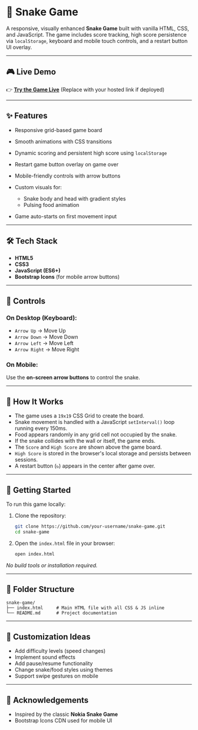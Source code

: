 # 🐍 Snake Game

A responsive, visually enhanced **Snake Game** built with vanilla HTML, CSS, and JavaScript. The game includes score tracking, high score persistence via `localStorage`, keyboard and mobile touch controls, and a restart button UI overlay.

---

## 🎮 Live Demo

👉 **[Try the Game Live](https://kushagra0333.github.io/snake-game/)** (Replace with your hosted link if deployed)

---

## ✨ Features

* Responsive grid-based game board
* Smooth animations with CSS transitions
* Dynamic scoring and persistent high score using `localStorage`
* Restart game button overlay on game over
* Mobile-friendly controls with arrow buttons
* Custom visuals for:

  * Snake body and head with gradient styles
  * Pulsing food animation
* Game auto-starts on first movement input

---

## 🛠️ Tech Stack

* **HTML5**
* **CSS3**
* **JavaScript (ES6+)**
* **Bootstrap Icons** (for mobile arrow buttons)

---

## 📱 Controls

### On Desktop (Keyboard):

* `Arrow Up` → Move Up
* `Arrow Down` → Move Down
* `Arrow Left` → Move Left
* `Arrow Right` → Move Right

### On Mobile:

Use the **on-screen arrow buttons** to control the snake.

---

## 🧠 How It Works

* The game uses a `19x19` CSS Grid to create the board.
* Snake movement is handled with a JavaScript `setInterval()` loop running every 150ms.
* Food appears randomly in any grid cell not occupied by the snake.
* If the snake collides with the wall or itself, the game ends.
* The `Score` and `High Score` are shown above the game board.
* `High Score` is stored in the browser's local storage and persists between sessions.
* A restart button (`↻`) appears in the center after game over.

---

## 🚀 Getting Started

To run this game locally:

1. Clone the repository:

   ```bash
   git clone https://github.com/your-username/snake-game.git
   cd snake-game
   ```

2. Open the `index.html` file in your browser:

   ```bash
   open index.html
   ```

*No build tools or installation required.*

---

## 📂 Folder Structure

```
snake-game/
├── index.html     # Main HTML file with all CSS & JS inline
└── README.md      # Project documentation
```

---

## 🎨 Customization Ideas

* Add difficulty levels (speed changes)
* Implement sound effects
* Add pause/resume functionality
* Change snake/food styles using themes
* Support swipe gestures on mobile

---

## 🙌 Acknowledgements

* Inspired by the classic **Nokia Snake Game**
* Bootstrap Icons CDN used for mobile UI

